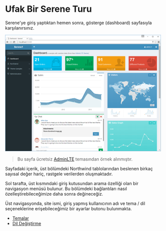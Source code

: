 # Ufak Bir Serene Turu

Serene'ye giriş yaptıktan hemen sonra, gösterge (dashboard) sayfasıyla karşılanırsınız.

![Serene Dashboard](img/serene_dashboard.png)

> Bu sayfa ücretsiz [AdminLTE](https://almsaeedstudio.com/themes/AdminLTE/index.html) temasından örnek alınmıştır. 

Sayfadaki içerik, üst bölümdeki Northwind tablolarından beslenen birkaç sayısal değer hariç, rastgele verilerden oluşmaktadır.

Sol tarafta, üst kısmındaki giriş kutusundan arama özelliği olan bir navigasyon menüsü bulunur. Bu bölümdeki bağlantıları nasıl özelleştirebileceğimize daha sonra değineceğiz.

Üst navigasyonda, site ismi, giriş yapmış kullanıcının adı ve tema / dil seçeneklerine erişebileceğimiz bir ayarlar butonu bulunmakta.

* [Temalar](theming.md)
* [Dil Değiştirme](localization.md)
